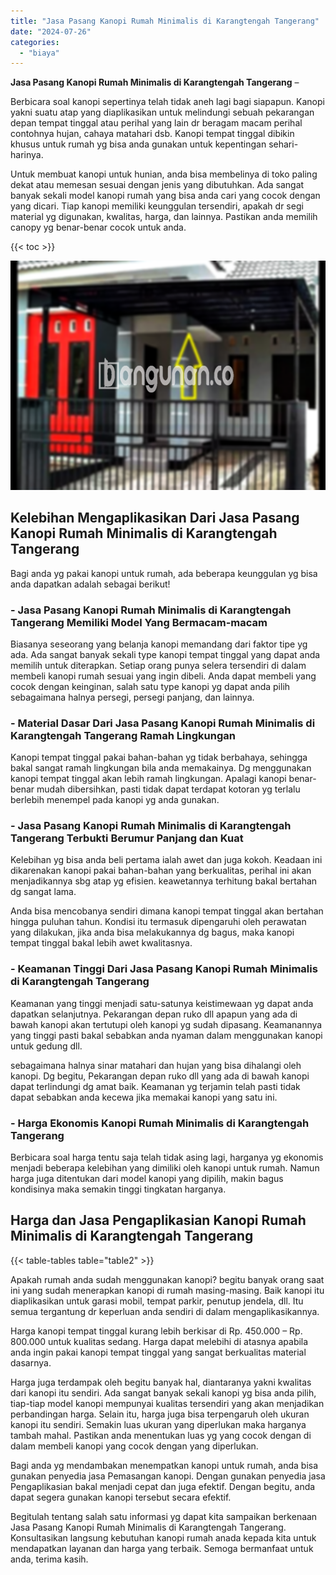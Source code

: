 ```yaml
---
title: "Jasa Pasang Kanopi Rumah Minimalis di Karangtengah Tangerang"
date: "2024-07-26"
categories: 
  - "biaya"
---
```


**Jasa Pasang Kanopi Rumah Minimalis di Karangtengah Tangerang** –

Berbicara soal kanopi sepertinya telah tidak aneh lagi bagi siapapun. Kanopi yakni suatu atap yang diaplikasikan untuk melindungi sebuah pekarangan depan tempat tinggal atau perihal yang lain dr beragam macam perihal contohnya hujan, cahaya matahari dsb. Kanopi tempat tinggal dibikin khusus untuk rumah yg bisa anda gunakan untuk kepentingan sehari-harinya.

Untuk membuat kanopi untuk hunian, anda bisa membelinya di toko paling dekat atau memesan sesuai dengan jenis yang dibutuhkan. Ada sangat banyak sekali model kanopi rumah yang bisa anda cari yang cocok dengan yang dicari. Tiap kanopi memiliki keunggulan tersendiri, apakah dr segi material yg digunakan, kwalitas, harga, dan lainnya. Pastikan anda memilih canopy yg benar-benar cocok untuk anda.

{{< toc >}}

![Jasa Pasang Kanopi Rumah Minimalis di Karangtengah Tangerang](/images/harga-kanopi-minimalis-61.png)

## Kelebihan Mengaplikasikan Dari Jasa Pasang Kanopi Rumah Minimalis di Karangtengah Tangerang

Bagi anda yg pakai kanopi untuk rumah, ada beberapa keunggulan yg bisa anda dapatkan adalah sebagai berikut!

### \- Jasa Pasang Kanopi Rumah Minimalis di Karangtengah Tangerang Memiliki Model Yang Bermacam-macam

Biasanya seseorang yang belanja kanopi memandang dari faktor tipe yg ada. Ada sangat banyak sekali type kanopi tempat tinggal yang dapat anda memilih untuk diterapkan. Setiap orang punya selera tersendiri di dalam membeli kanopi rumah sesuai yang ingin dibeli. Anda dapat membeli yang cocok dengan keinginan, salah satu type kanopi yg dapat anda pilih sebagaimana halnya persegi, persegi panjang, dan lainnya.

### \- Material Dasar Dari Jasa Pasang Kanopi Rumah Minimalis di Karangtengah Tangerang Ramah Lingkungan

Kanopi tempat tinggal pakai bahan-bahan yg tidak berbahaya, sehingga bakal sangat ramah lingkungan bila anda memakainya. Dg menggunakan kanopi tempat tinggal akan lebih ramah lingkungan. Apalagi kanopi benar-benar mudah dibersihkan, pasti tidak dapat terdapat kotoran yg terlalu berlebih menempel pada kanopi yg anda gunakan.

### \- Jasa Pasang Kanopi Rumah Minimalis di Karangtengah Tangerang Terbukti Berumur Panjang dan Kuat

Kelebihan yg bisa anda beli pertama ialah awet dan juga kokoh. Keadaan ini dikarenakan kanopi pakai bahan-bahan yang berkualitas, perihal ini akan menjadikannya sbg atap yg efisien. keawetannya terhitung bakal bertahan dg sangat lama.

Anda bisa mencobanya sendiri dimana kanopi tempat tinggal akan bertahan hingga puluhan tahun. Kondisi itu termasuk dipengaruhi oleh perawatan yang dilakukan, jika anda bisa melakukannya dg bagus, maka kanopi tempat tinggal bakal lebih awet kwalitasnya.

### \- Keamanan Tinggi Dari Jasa Pasang Kanopi Rumah Minimalis di Karangtengah Tangerang

Keamanan yang tinggi menjadi satu-satunya keistimewaan yg dapat anda dapatkan selanjutnya. Pekarangan depan ruko dll apapun yang ada di bawah kanopi akan tertutupi oleh kanopi yg sudah dipasang. Keamanannya yang tinggi pasti bakal sebabkan anda nyaman dalam menggunakan kanopi untuk gedung dll.

sebagaimana halnya sinar matahari dan hujan yang bisa dihalangi oleh kanopi. Dg begitu, Pekarangan depan ruko dll yang ada di bawah kanopi dapat terlindungi dg amat baik. Keamanan yg terjamin telah pasti tidak dapat sebabkan anda kecewa jika memakai kanopi yang satu ini.

### \- Harga Ekonomis Kanopi Rumah Minimalis di Karangtengah Tangerang

Berbicara soal harga tentu saja telah tidak asing lagi, harganya yg ekonomis menjadi beberapa kelebihan yang dimiliki oleh kanopi untuk rumah. Namun harga juga ditentukan dari model kanopi yang dipilih, makin bagus kondisinya maka semakin tinggi tingkatan harganya.

## Harga dan Jasa Pengaplikasian Kanopi Rumah Minimalis di Karangtengah Tangerang

{{< table-tables table="table2" >}}

Apakah rumah anda sudah menggunakan kanopi? begitu banyak orang saat ini yang sudah menerapkan kanopi di rumah masing-masing. Baik kanopi itu diaplikasikan untuk garasi mobil, tempat parkir, penutup jendela, dll. Itu semua tergantung dr keperluan anda sendiri di dalam mengaplikasikannya.

Harga kanopi tempat tinggal kurang lebih berkisar di Rp. 450.000 – Rp. 800.000 untuk kualitas sedang. Harga dapat melebihi di atasnya apabila anda ingin pakai kanopi tempat tinggal yang sangat berkualitas material dasarnya.

Harga juga terdampak oleh begitu banyak hal, diantaranya yakni kwalitas dari kanopi itu sendiri. Ada sangat banyak sekali kanopi yg bisa anda pilih, tiap-tiap model kanopi mempunyai kualitas tersendiri yang akan menjadikan perbandingan harga. Selain itu, harga juga bisa terpengaruh oleh ukuran kanopi itu sendiri. Semakin luas ukuran yang diperlukan maka harganya tambah mahal. Pastikan anda menentukan luas yg yang cocok dengan di dalam membeli kanopi yang cocok dengan yang diperlukan.

Bagi anda yg mendambakan menempatkan kanopi untuk rumah, anda bisa gunakan penyedia jasa Pemasangan kanopi. Dengan gunakan penyedia jasa Pengaplikasian bakal menjadi cepat dan juga efektif. Dengan begitu, anda dapat segera gunakan kanopi tersebut secara efektif.

Begitulah tentang salah satu informasi yg dapat kita sampaikan berkenaan Jasa Pasang Kanopi Rumah Minimalis di Karangtengah Tangerang. Konsultasikan langsung kebutuhan kanopi rumah anada kepada kita untuk mendapatkan layanan dan harga yang terbaik. Semoga bermanfaat untuk anda, terima kasih.
